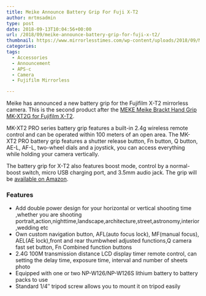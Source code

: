 ```yaml
---
title: Meike Announce Battery Grip For Fuji X-T2
author: mrtmsadmin
type: post
date: 2018-09-13T10:04:56+00:00
url: /2018/09/meike-announce-battery-grip-for-fuji-x-t2/
thumbnail: https://www.mirrorlesstimes.com/wp-content/uploads/2018/09/MEIKE-MK-XT2-Pro-Fujifilm-XT2.jpg
categories:
tags:
  - Accessories
  - Announcement
  - APS-c
  - Camera
  - Fujifilm Mirrorless

---
```

Meike has announced a new battery grip for the Fujifilm X-T2 mirrorless camera. This is the second product after the <a href="https://www.amazon.com/MEKE-Meike-Brackt-MK-XT2G-Fujifilm/dp/B01N4J1Q3P/?tag=daicamnew-20" target="_blank" rel="nofollow noopener">MEKE Meike <span id="productTitle" class="a-size-large">Brackt Hand Grip MK-XT2G for Fujifilm X-T2</span></a><span id="productTitle" class="a-size-large">.</span>

MK-XT2 PRO series battery grip features a built-in 2.4g wireless remote control and can be operated within 100 meters of an open area. The MK-XT2 PRO battery grip features a shutter release button, Fn button, Q button, AE-L, AF-L, two-wheel dials and a joystick, you can access everything while holding your camera vertically.

The battery grip for X-T2 also features boost mode, control by a normal-boost switch, micro USB charging port, and 3.5mm audio jack. The grip will be <a title="Amazon" href="https://www.amazon.co.uk/dp/B07GRT57KD/?tag=dailycam-21" target="_blank" rel="noopener">available on Amazon</a>.<!--more-->

### Features

<ul class="a-unordered-list a-vertical a-spacing-none">
  <li>
    <span class="a-list-item">Add double power design for your horizontal or vertical shooting time ,whether you are shooting portrait,action,nighttime,landscape,architecture,street,astronomy,interior,wedding etc</span>
  </li>
  <li>
    <span class="a-list-item">Own custom navigation button, AFL(auto focus lock), MF(manual focus), AEL(AE lock),front and rear thumbwheel adjusted functions,Q camera fast set button, Fn Combined function buttons</span>
  </li>
  <li>
    <span class="a-list-item">2.4G 100M transmission distance LCD display timer remote control, can setting the delay time, exposure time, interval and number of sheets photo</span>
  </li>
  <li>
    <span class="a-list-item">Equipped with one or two NP-W126/NP-W126S lithium battery to battery packs to use</span>
  </li>
  <li>
    <span class="a-list-item">Standard 1/4&#8243; tripod screw allows you to mount it on tripod easily</span>
  </li>
</ul>